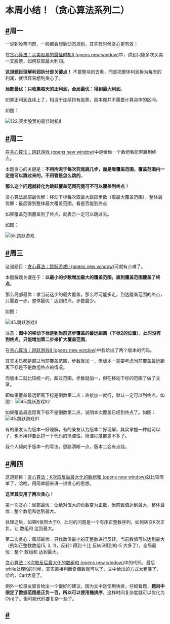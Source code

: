 # 本周小结！（贪心算法系列二）

## [#](https://programmercarl.com/周总结/20201203贪心周末总结.html#周一)周一

一说到股票问题，一般都会想到动态规划，其实有时候贪心更有效！

在[贪心算法：买卖股票的最佳时机II (opens new window)](https://programmercarl.com/0122.买卖股票的最佳时机II.html)中，讲到只能多次买卖一支股票，如何获取最大利润。

**这道题目理解利润拆分是关键点！** 不要整块的去看，而是把整体利润拆为每天的利润，就很容易想到贪心了。

**局部最优：只收集每天的正利润，全局最优：得到最大利润**。

如果正利润连续上了，相当于连续持有股票，而本题并不需要计算具体的区间。

如图：

![122.买卖股票的最佳时机II](https://img-blog.csdnimg.cn/2020112917480858.png)

## [#](https://programmercarl.com/周总结/20201203贪心周末总结.html#周二)周二

在[贪心算法：跳跃游戏 (opens new window)](https://programmercarl.com/0055.跳跃游戏.html)中是给你一个数组看能否跳到终点。

本题贪心的关键是：**不用拘泥于每次究竟跳几步，而是看覆盖范围，覆盖范围内一定是可以跳过来的，不用管是怎么跳的**。

**那么这个问题就转化为跳跃覆盖范围究竟可不可以覆盖到终点！**

贪心算法局部最优解：移动下标每次取最大跳跃步数（取最大覆盖范围），整体最优解：最后得到整体最大覆盖范围，看是否能到终点

如果覆盖范围覆盖到了终点，就表示一定可以跳过去。

如图：

![55.跳跃游戏](https://img-blog.csdnimg.cn/20201124154758229.png)

## [#](https://programmercarl.com/周总结/20201203贪心周末总结.html#周三)周三

这道题目：[贪心算法：跳跃游戏II (opens new window)](https://programmercarl.com/0045.跳跃游戏II.html)可就有点难了。

本题解题关键在于：**以最小的步数增加最大的覆盖范围，直到覆盖范围覆盖了终点**。

那么局部最优：求当前这步的最大覆盖，那么尽可能多走，到达覆盖范围的终点，只需要一步。整体最优：达到终点，步数最少。

如图：

![45.跳跃游戏II](https://img-blog.csdnimg.cn/20201201232309103.png)

注意：**图中的移动下标是到当前这步覆盖的最远距离（下标2的位置），此时没有到终点，只能增加第二步来扩大覆盖范围**。

在[贪心算法：跳跃游戏II (opens new window)](https://programmercarl.com/0045.跳跃游戏II.html)中我给出了两个版本的代码。

其实本质都是超过当前覆盖范围，步数就加一，但版本一需要考虑当前覆盖最远距离下标是不是数组终点的情况。

而版本二就比较统一的，超过范围，步数就加一，但在移动下标的范围了做了文章。

即如果覆盖最远距离下标是倒数第二点：直接加一就行，默认一定可以到终点。如图： ![45.跳跃游戏II2](https://img-blog.csdnimg.cn/20201201232445286.png)

如果覆盖最远距离下标不是倒数第二点，说明本次覆盖已经到终点了。如图： ![45.跳跃游戏II1](https://img-blog.csdnimg.cn/20201201232338693.png)

有的录友认为版本一好理解，有的录友认为版本二好理解，其实掌握一种就可以了，也不用非要比拼一下代码的简洁性，简洁程度都差不多了。

我个人倾向于版本一的写法，思路清晰一点，版本二会有点绕。

## [#](https://programmercarl.com/周总结/20201203贪心周末总结.html#周四)周四

这道题目：[贪心算法：K次取反后最大化的数组和 (opens new window)](https://programmercarl.com/1005.K次取反后最大化的数组和.html)就比较简单了，哈哈，用简单题来讲一讲贪心的思想。

**这里其实用了两次贪心！**

第一次贪心：局部最优：让绝对值大的负数变为正数，当前数值达到最大，整体最优：整个数组和达到最大。

处理之后，如果K依然大于0，此时的问题是一个有序正整数序列，如何转变K次正负，让 数组和 达到最大。

第二次贪心：局部最优：只找数值最小的正整数进行反转，当前数值可以达到最大（例如正整数数组{5, 3, 1}，反转1 得到-1 比 反转5得到的-5 大多了），全局最优：整个 数组和 达到最大。

[贪心算法：K次取反后最大化的数组和 (opens new window)](https://programmercarl.com/1005.K次取反后最大化的数组和.html)中的代码，最后while处理K的时候，其实直接判断奇偶数就可以了，文中给出的方式太粗暴了，哈哈，Carl大意了。

例外一位录友留言给出一个很好的建议，因为文中是使用快排，仔细看题，**题目中限定了数据范围是正负一百，所以可以使用桶排序**，这样时间复杂度就可以优化为$O(n)$了。但可能代码要复杂一些了。

## [#](https://programmercarl.com/周总结/20201203贪心周末总结.html#总结)



